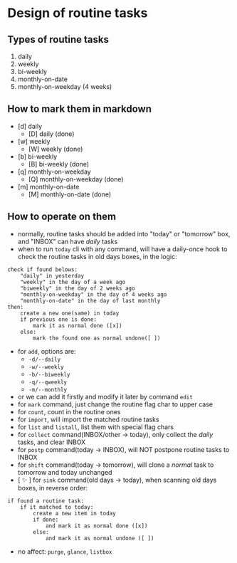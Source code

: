 # Design of routine tasks

## Types of routine tasks
1. daily
2. weekly
3. bi-weekly
4. monthly-on-date
5. monthly-on-weekday (4 weeks)

## How to mark them in markdown
- [d] daily
    - [D] daily (done)
- [w] weekly
    - [W] weekly (done)
- [b] bi-weekly
    - [B] bi-weekly (done)
- [q] monthly-on-weekday
    - [Q] monthly-on-weekday (done)
- [m] monthly-on-date
    - [M] monthly-on-date (done)

## How to operate on them
* normally, routine tasks should be added into "today" or "tomorrow" box, and "INBOX" can have *daily* tasks
* when to run `today` cli with any command, will have a daily-once hook to check the routine tasks in old days boxes, in the logic:
```
check if found belows:
    "daily" in yesterday
    "weekly" in the day of a week ago
    "biweekly" in the day of 2 weeks ago
    "monthly-on-weekday" in the day of 4 weeks ago
    "monthly-on-date" in the day of last monthly
then:
    create a new one(same) in today
    if previous one is done:
        mark it as normal done ([x])
    else:
        mark the found one as normal undone([ ])

```
* for `add`, options are:
  * `-d/--daily`
  * `-w/--weekly`
  * `-b/--biweekly`
  * `-q/--qweekly`
  * `-m/--monthly`
* or we can add it firstly and modify it later by command `edit`
* for `mark` command, just change the routine flag char to upper case
* for `count`, count in the routine ones
* for `import`, will import the matched routine tasks
* for `list` and `listall`, list them with special flag chars
* for `collect` command(INBOX/other -> today), only collect the *daily* tasks, and clear INBOX
* for `postp` command(today -> INBOX), will NOT postpone routine tasks to INBOX
* for `shift` command(today -> tomorrow), will clone a _normal_ task to tomorrow and today unchanged
* [ :sparkles: ] for `sink` command(old days -> today), when scanning old days boxes, in reverse order:
```
if found a routine task:
    if it matched to today:
        create a new item in today
        if done:
            and mark it as normal done ([x])
        else:
            and mark it as normal undone ([ ])

```
* no affect: `purge`, `glance`, `listbox`


